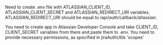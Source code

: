 Need to create .env file with ATLASSIAN_CLIENT_ID, ATLASSIAN_CLIENT_SECRET and ATLASSIAN_REDIRECT_URI variables. 
ATLASSIAN_REDIRECT_URI should be equal to /api/auth/callback/atlassian.

You need to create app in Atlassian Developer Console and take CLIENT_ID, CLIENT_SECRET variables from there and paste them to .env.
You need to provide necessary permissions, as specified in jiraAuthUtils 'scopes'
